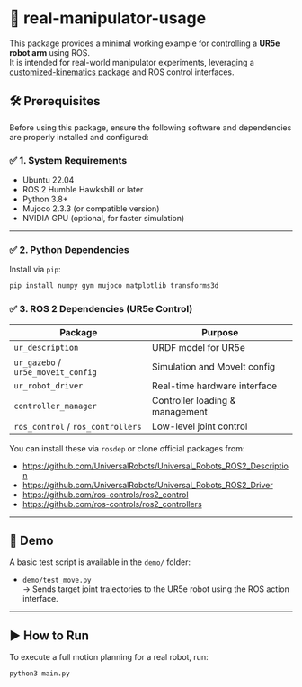 # 🤖 real-manipulator-usage

This package provides a minimal working example for controlling a **UR5e robot arm** using ROS.  
It is intended for real-world manipulator experiments, leveraging a [customized-kinematics package](https://github.com/park-sangbeom/kinematics-usage) and ROS control interfaces.

## 🛠 Prerequisites

Before using this package, ensure the following software and dependencies are properly installed and configured:

### ✅ 1. System Requirements
- Ubuntu 22.04
- ROS 2 Humble Hawksbill or later
- Python 3.8+
- Mujoco 2.3.3 (or compatible version)
- NVIDIA GPU (optional, for faster simulation)

---

### ✅ 2. Python Dependencies

Install via `pip`:

```bash
pip install numpy gym mujoco matplotlib transforms3d
```

### ✅ 3. ROS 2 Dependencies (UR5e Control)

| Package                             | Purpose                          |
|-------------------------------------|----------------------------------|
| `ur_description`                    | URDF model for UR5e              |
| `ur_gazebo` / `ur5e_moveit_config`  | Simulation and MoveIt config     |
| `ur_robot_driver`                   | Real-time hardware interface     |
| `controller_manager`                | Controller loading & management  |
| `ros_control` / `ros_controllers`  | Low-level joint control          |

You can install these via `rosdep` or clone official packages from:

- https://github.com/UniversalRobots/Universal_Robots_ROS2_Description
- https://github.com/UniversalRobots/Universal_Robots_ROS2_Driver
- https://github.com/ros-controls/ros2_control
- https://github.com/ros-controls/ros2_controllers

---


## 📁 Demo

A basic test script is available in the `demo/` folder:

- `demo/test_move.py`  
  → Sends target joint trajectories to the UR5e robot using the ROS action interface.

---

## ▶️ How to Run

To execute a full motion planning for a real robot, run:

```bash
python3 main.py
```

